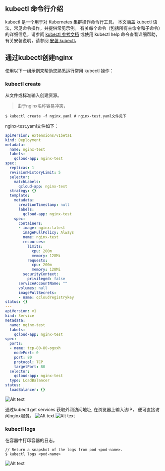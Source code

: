 ## kubectl 命令行介绍
kubectl 是一个用于对 Kubernetes 集群操作命令行工具。 本文涵盖 kubectl 语法，常见命令操作，并提供常见示例。 有关每个命令（包括所有主命令和子命令）的详细信息，请参阅 [kubectl 参考文档](http://kubernetes.io/docs/reference/generated/kubectl/kubectl/) 或使用 kubectl help 命令查看详细帮助，有关安装说明，请参阅 [安装 kubectl](http://tcecqpoc.fsphere.cn/document/product/457/8438)。

## 通过kubectl创建nginx
使用以下一组示例来帮助您熟悉运行常用 kubectl 操作：
### kubectl create
从文件或标准输入创建资源。
> 由于nginx名称容易冲突， 

```shell
$ kubectl create -f nginx.yaml # nginx-test.yaml文件见下
```
nginx-test.yaml文件如下：

```yaml
apiVersion: extensions/v1beta1
kind: Deployment
metadata:
  name: nginx-test
  labels:
    qcloud-app: nginx-test
spec:
  replicas: 1
  revisionHistoryLimit: 5
  selector:
    matchLabels:
      qcloud-app: nginx-test
  strategy: {}
  template:
    metadata:
      creationTimestamp: null
      labels:
        qcloud-app: nginx-test
    spec:
      containers:
      - image: nginx:latest
        imagePullPolicy: Always
        name: nginx-test
        resources:
          limits:
            cpu: 200m
            memory: 128Mi
          requests:
            cpu: 200m
            memory: 128Mi
        securityContext:
          privileged: false
      serviceAccountName: ""
      volumes: null
      imagePullSecrets:
      - name: qcloudregistrykey
status: {}
---
apiVersion: v1
kind: Service
metadata:
  name: nginx-test
  labels:
    qcloud-app: nginx-test
spec:
  ports:
  - name: tcp-80-80-ogxxh
    nodePort: 0
    port: 80
    protocol: TCP
    targetPort: 80
  selector:
    qcloud-app: nginx-test
  type: LoadBalancer
status:
  loadBalancer: {}
```

![Alt text][create]



通过kubectl get services 获取外网访问地址, 在浏览器上输入该IP， 便可直接访问nginx服务。
![Alt text][get]
![Alt text][show]

### kubectl logs
在容器中打印容器的日志。
```shell
// Return a snapshot of the logs from pod <pod-name>.
$ kubectl logs <pod-name>
```
![Alt text][logs]



[create]:http://imgcache.tcecqpoc.fsphere.cn/image/mc.qcloudimg.com/static/img/a33b8f47e796374d5c457542c1569a9c/image.png
[get]:http://imgcache.tcecqpoc.fsphere.cn/image/mc.qcloudimg.com/static/img/fb095179d54e49e0287ba3020f7835cf/image.png

[show]:http://imgcache.tcecqpoc.fsphere.cn/image/mc.qcloudimg.com/static/img/e09ab193d3f1732cc435ba53235094c1/image.png
[logs]:http://imgcache.tcecqpoc.fsphere.cn/image/mc.qcloudimg.com/static/img/2c34aca3e996296742e6fa9a9be77432/image.png